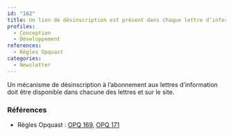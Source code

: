 ```yaml
---
id: "162"
title: Un lien de désinscription est présent dans chaque lettre d’information. La désinscription à chaque lettre d’information est également possible depuis le site.
profiles:
  - Conception
  - Développement
references:
  - Règles Opquast
categories:
  - Newsletter
---
```


Un mécanisme de désinscription à l’abonnement aux lettres d’information doit être disponible dans chacune des lettres et sur le site.

### Références

* Règles Opquast : [OPQ 169](https://checklists.opquast.com/fr/assurance-qualite-web/un-lien-de-desinscription-est-present-dans-chaque-newsletter), [OPQ 171](https://checklists.opquast.com/fr/assurance-qualite-web/la-desinscription-aux-newsletters-est-possible-depuis-le-site)

